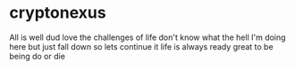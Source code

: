 # cryptonexus
All is well dud love the challenges of life don't know what the hell I'm doing here but just fall down so lets continue it life is always ready great to be being do or die 
